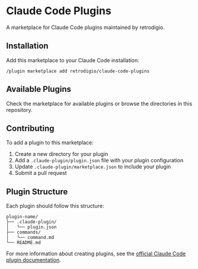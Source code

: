 # Claude Code Plugins

A marketplace for Claude Code plugins maintained by retrodigio.

## Installation

Add this marketplace to your Claude Code installation:

```
/plugin marketplace add retrodigio/claude-code-plugins
```

## Available Plugins

Check the marketplace for available plugins or browse the directories in this repository.

## Contributing

To add a plugin to this marketplace:

1. Create a new directory for your plugin
2. Add a `.claude-plugin/plugin.json` file with your plugin configuration
3. Update `.claude-plugin/marketplace.json` to include your plugin
4. Submit a pull request

## Plugin Structure

Each plugin should follow this structure:

```
plugin-name/
├── .claude-plugin/
│   └── plugin.json
├── commands/
│   └── command.md
└── README.md
```

For more information about creating plugins, see the [official Claude Code plugin documentation](https://docs.claude.com/en/docs/claude-code/plugins).
